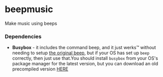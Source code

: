 # beepmusic
Make music using beeps

### Dependencies
- __Busybox__ - it includes the command beep, and it just werks™ without needing to setup [the original beep](https://wiki.archlinux.org/title/PC_speaker#Beep), but if your OS has set up `beep` correctly, then just use that.You should install `busybox` from your OS's package manager for the latest version, but you can download an old precompiled version [HERE](https://www.busybox.net/downloads/binaries/1.31.0-defconfig-multiarch-musl/)

